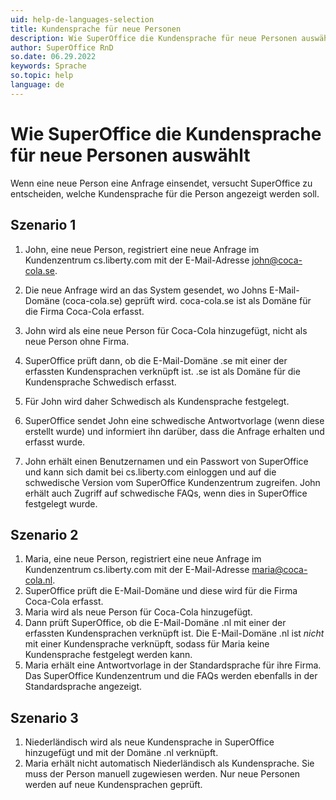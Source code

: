 ```yaml
---
uid: help-de-languages-selection
title: Kundensprache für neue Personen
description: Wie SuperOffice die Kundensprache für neue Personen auswählt
author: SuperOffice RnD
so.date: 06.29.2022
keywords: Sprache
so.topic: help
language: de
---
```


# Wie SuperOffice die Kundensprache für neue Personen auswählt

Wenn eine neue Person eine Anfrage einsendet, versucht SuperOffice zu entscheiden, welche Kundensprache für die Person angezeigt werden soll.

## Szenario 1

1. John, eine neue Person, registriert eine neue Anfrage im Kundenzentrum cs.liberty.com mit der E-Mail-Adresse <john@coca-cola.se>.

2. Die neue Anfrage wird an das System gesendet, wo Johns E-Mail-Domäne (coca-cola.se) geprüft wird. coca-cola.se ist als Domäne für die Firma Coca-Cola erfasst.

3. John wird als eine neue Person für Coca-Cola hinzugefügt, nicht als neue Person ohne Firma.

4. SuperOffice prüft dann, ob die E-Mail-Domäne .se mit einer der erfassten Kundensprachen verknüpft ist. .se ist als Domäne für die Kundensprache Schwedisch erfasst.

5. Für John wird daher Schwedisch als Kundensprache festgelegt.

6. SuperOffice sendet John eine schwedische Antwortvorlage (wenn diese erstellt wurde) und informiert ihn darüber, dass die Anfrage erhalten und erfasst wurde.

7. John erhält einen Benutzernamen und ein Passwort von SuperOffice und kann sich damit bei cs.liberty.com einloggen und auf die schwedische Version vom SuperOffice Kundenzentrum zugreifen. John erhält auch Zugriff auf schwedische FAQs, wenn dies in SuperOffice festgelegt wurde.

## Szenario 2

1. Maria, eine neue Person, registriert eine neue Anfrage im Kundenzentrum cs.liberty.com mit der E-Mail-Adresse <maria@coca-cola.nl>.
2. SuperOffice prüft die E-Mail-Domäne und diese wird für die Firma Coca-Cola erfasst.
3. Maria wird als neue Person für Coca-Cola hinzugefügt.
4. Dann prüft SuperOffice, ob die E-Mail-Domäne .nl mit einer der erfassten Kundensprachen verknüpft ist. Die E-Mail-Domäne .nl ist *nicht* mit einer Kundensprache verknüpft, sodass für Maria keine Kundensprache festgelegt werden kann.
5. Maria erhält eine Antwortvorlage in der Standardsprache für ihre Firma. Das SuperOffice Kundenzentrum und die FAQs werden ebenfalls in der Standardsprache angezeigt.

## Szenario 3

1. Niederländisch wird als neue Kundensprache in SuperOffice hinzugefügt und mit der Domäne .nl verknüpft.
2. Maria erhält nicht automatisch Niederländisch als Kundensprache. Sie muss der Person manuell zugewiesen werden. Nur neue Personen werden auf neue Kundensprachen geprüft.
